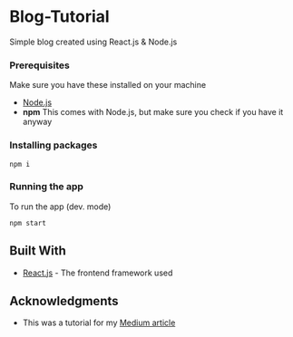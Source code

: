 # Blog-Tutorial

Simple blog created using React.js & Node.js

### Prerequisites

Make sure you have these installed on your machine

* [Node.js](https://nodejs.org/en/download/)
* **npm** This comes with Node.js, but make sure you check if you have it anyway

### Installing packages

``` shell
npm i
```

### Running the app

To run the app (dev. mode)

``` shell
npm start
```

## Built With

* [React.js](https://github.com/facebook/react) - The frontend framework used

## Acknowledgments

* This was a tutorial for my [Medium article](https://medium.com/@_aerdeljac/learn-how-to-create-a-simple-blog-with-react-node-c05fa6889de3)